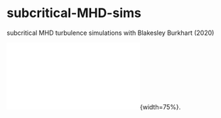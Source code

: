 # subcritical-MHD-sims
subcritical MHD turbulence simulations with Blakesley Burkhart (2020)


![Writeup.pdf](writeup/writeup.pdf){width=75%}.

